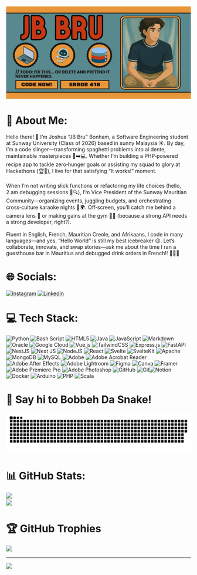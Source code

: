![Banner](assets/JB_Bru.png)

# 💫 About Me:

Hello there! 👋 I’m Joshua “JB Bru” Bonham, a Software Engineering student at Sunway University (Class of 2026) based in sunny Malaysia ☀️. By day, I’m a code slinger—transforming spaghetti problems into al dente, maintainable masterpieces 🍝➡️💻. Whether I’m building a PHP‑powered recipe app to tackle zero‑hunger goals or assisting my squad to glory at Hackathons (🏆🥈), I live for that satisfying “It works!” moment.<br><br>When I’m not writing slick functions or refactoring my life choices (hello, 2 am debugging sessions 🐛🔍), I’m Vice President of the Sunway Mauritian Community—organizing events, juggling budgets, and orchestrating cross‑culture karaoke nights 🎤🌍. Off‑screen, you’ll catch me behind a camera lens 📸 or making gains at the gym 🏋️‍♂️ (because a strong API needs a strong developer, right?).<br><br>Fluent in English, French, Mauritian Creole, and Afrikaans, I code in many languages—and yes, “Hello World” is still my best icebreaker 😉. Let’s collaborate, innovate, and swap stories—ask me about the time I ran a guesthouse bar in Mauritius and debugged drink orders in French!! 🍹🇲🇺

# 🌐 Socials:

[![Instagram](https://img.shields.io/badge/Instagram-%23E4405F.svg?logo=Instagram&logoColor=white)](https://instagram.com/https://www.instagram.com/jb_bru/) [![LinkedIn](https://img.shields.io/badge/LinkedIn-%230077B5.svg?logo=linkedin&logoColor=white)](https://linkedin.com/in/www.linkedin.com/in/joshuabonham03)

# 💻 Tech Stack:

![Python](https://img.shields.io/badge/python-3670A0?style=for-the-badge&logo=python&logoColor=ffdd54) ![Bash Script](https://img.shields.io/badge/bash_script-%23121011.svg?style=for-the-badge&logo=gnu-bash&logoColor=white) ![HTML5](https://img.shields.io/badge/html5-%23E34F26.svg?style=for-the-badge&logo=html5&logoColor=white) ![Java](https://img.shields.io/badge/java-%23ED8B00.svg?style=for-the-badge&logo=openjdk&logoColor=white) ![JavaScript](https://img.shields.io/badge/javascript-%23323330.svg?style=for-the-badge&logo=javascript&logoColor=%23F7DF1E) ![Markdown](https://img.shields.io/badge/markdown-%23000000.svg?style=for-the-badge&logo=markdown&logoColor=white) ![Oracle](https://img.shields.io/badge/Oracle-F80000?style=for-the-badge&logo=oracle&logoColor=white) ![Google Cloud](https://img.shields.io/badge/GoogleCloud-%234285F4.svg?style=for-the-badge&logo=google-cloud&logoColor=white) ![Vue.js](https://img.shields.io/badge/vue.js-%2335495e.svg?style=for-the-badge&logo=vuedotjs&logoColor=%234FC08D) ![TailwindCSS](https://img.shields.io/badge/tailwindcss-%2338B2AC.svg?style=for-the-badge&logo=tailwind-css&logoColor=white) ![Express.js](https://img.shields.io/badge/express.js-%23404d59.svg?style=for-the-badge&logo=express&logoColor=%2361DAFB) ![FastAPI](https://img.shields.io/badge/FastAPI-005571?style=for-the-badge&logo=fastapi) ![NestJS](https://img.shields.io/badge/nestjs-%23E0234E.svg?style=for-the-badge&logo=nestjs&logoColor=white) ![Next JS](https://img.shields.io/badge/Next-black?style=for-the-badge&logo=next.js&logoColor=white) ![NodeJS](https://img.shields.io/badge/node.js-6DA55F?style=for-the-badge&logo=node.js&logoColor=white) ![React](https://img.shields.io/badge/react-%2320232a.svg?style=for-the-badge&logo=react&logoColor=%2361DAFB) ![Svelte](https://img.shields.io/badge/svelte-%23f1413d.svg?style=for-the-badge&logo=svelte&logoColor=white) ![SvelteKit](https://img.shields.io/badge/sveltekit-%23ff3e00.svg?style=for-the-badge&logo=svelte&logoColor=white) ![Apache](https://img.shields.io/badge/apache-%23D42029.svg?style=for-the-badge&logo=apache&logoColor=white) ![MongoDB](https://img.shields.io/badge/MongoDB-%234ea94b.svg?style=for-the-badge&logo=mongodb&logoColor=white) ![MySQL](https://img.shields.io/badge/mysql-4479A1.svg?style=for-the-badge&logo=mysql&logoColor=white) ![Adobe](https://img.shields.io/badge/adobe-%23FF0000.svg?style=for-the-badge&logo=adobe&logoColor=white) ![Adobe Acrobat Reader](https://img.shields.io/badge/Adobe%20Acrobat%20Reader-EC1C24.svg?style=for-the-badge&logo=Adobe%20Acrobat%20Reader&logoColor=white) ![Adobe After Effects](https://img.shields.io/badge/Adobe%20After%20Effects-9999FF.svg?style=for-the-badge&logo=Adobe%20After%20Effects&logoColor=white) ![Adobe Lightroom](https://img.shields.io/badge/Adobe%20Lightroom-31A8FF.svg?style=for-the-badge&logo=Adobe%20Lightroom&logoColor=white) ![Figma](https://img.shields.io/badge/figma-%23F24E1E.svg?style=for-the-badge&logo=figma&logoColor=white) ![Canva](https://img.shields.io/badge/Canva-%2300C4CC.svg?style=for-the-badge&logo=Canva&logoColor=white) ![Framer](https://img.shields.io/badge/Framer-black?style=for-the-badge&logo=framer&logoColor=blue) ![Adobe Premiere Pro](https://img.shields.io/badge/Adobe%20Premiere%20Pro-9999FF.svg?style=for-the-badge&logo=Adobe%20Premiere%20Pro&logoColor=white) ![Adobe Photoshop](https://img.shields.io/badge/adobe%20photoshop-%2331A8FF.svg?style=for-the-badge&logo=adobe%20photoshop&logoColor=white) ![GitHub](https://img.shields.io/badge/github-%23121011.svg?style=for-the-badge&logo=github&logoColor=white) ![Git](https://img.shields.io/badge/git-%23F05033.svg?style=for-the-badge&logo=git&logoColor=white)![Notion](https://img.shields.io/badge/Notion-%23000000.svg?style=for-the-badge&logo=notion&logoColor=white) ![Docker](https://img.shields.io/badge/docker-%230db7ed.svg?style=for-the-badge&logo=docker&logoColor=white) ![Arduino](https://img.shields.io/badge/-Arduino-00979D?style=for-the-badge&logo=Arduino&logoColor=white) ![PHP](https://img.shields.io/badge/php-%23777BB4.svg?style=for-the-badge&logo=php&logoColor=white) ![Scala](https://img.shields.io/badge/scala-%23DC322F.svg?style=for-the-badge&logo=scala&logoColor=white)

# 🐍 Say hi to Bobbeh Da Snake!

<picture>
  <source media="(prefers-color-scheme: dark)" srcset="https://raw.githubusercontent.com/JBBru-helloworld/JBBru-helloworld/output/github-snake-dark.svg" />
  <source media="(prefers-color-scheme: light)" srcset="https://raw.githubusercontent.com/JBBru-helloworld/JBBru-helloworld/output/github-snake.svg" />
  <img alt="github-snake" src="https://raw.githubusercontent.com/JBBru-helloworld/JBBru-helloworld/output/github-snake.svg" />
</picture>

# 📊 GitHub Stats:

<!--![](https://github-readme-stats.vercel.app/api?username=JBBru-helloworld&theme=dark&hide_border=false&include_all_commits=true&count_private=false)<br/>-->
![](https://nirzak-streak-stats.vercel.app/?user=JBBru-helloworld&theme=dark&hide_border=false)<br/>
![](https://github-readme-stats.vercel.app/api/top-langs/?username=JBBru-helloworld&theme=dark&hide_border=false&include_all_commits=true&count_private=false&layout=compact)

# 🏆 GitHub Trophies

![](https://github-profile-trophy.vercel.app/?username=JBBru-helloworld&theme=radical&no-frame=false&no-bg=false&margin-w=4)

---

[![](https://visitcount.itsvg.in/api?id=JBBru-helloworld&icon=0&color=0)](https://visitcount.itsvg.in)

